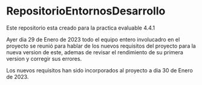 # RepositorioEntornosDesarrollo
Este repositorio esta creado para la practica evaluable 4.4.1

Ayer dia 29 de Enero de 2023 todo el equipo entero involucadro en el proyecto se reunió para hablar de los nuevos requisitos del proyecto para la nueva version de este, ademas de revisar el rendimiento de su primera version y corregir sus errores.

Los nuevos requisitos han sido incorporados al proyecto a dia 30 de Enero de 2023.
